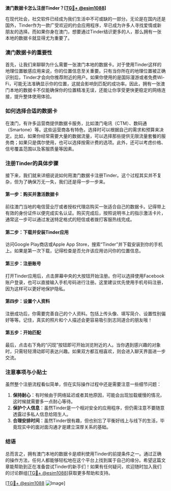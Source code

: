**澳门数据卡怎么注册Tinder？[[TG💪+ @esim1088](https://t.me/s/esim1088)]**

在现代社会，社交软件已经成为我们生活中不可或缺的一部分。无论是在国内还是国外，Tinder作为一款广受欢迎的约会应用程序，早已成为许多人寻找爱情或新朋友的选择。而如果你身在澳门，想要通过Tinder结识更多的人，那么拥有一张本地的数据卡就显得尤为重要了。

### 澳门数据卡的重要性

首先，让我们来聊聊为什么需要一张澳门本地的数据卡。对于使用Tinder这样的地理位置敏感应用来说，你的位置信息至关重要。只有当你所在的地理位置被正确识别后，Tinder才会向你推荐附近的用户。如果你使用的是国际漫游或者免费Wi-Fi，可能无法准确显示你的位置，这就会影响到匹配的成功率。因此，拥有一张澳门本地的数据卡不仅能确保你的位置精准无误，还能让你享受更快更稳定的网络连接，提升整体使用体验。

### 如何选择合适的数据卡

在澳门，有许多运营商提供数据卡服务，比如澳门电讯（CTM）、数码通（Smartone）等。这些运营商各有特色，选择时可以根据自己的需求和预算来决定。比如，如果你经常需要大量的数据流量，可以选择那些提供无限流量套餐的服务商；如果只是偶尔使用，也可以选择按需计费的选项。此外，还可以考虑价格、信号覆盖范围以及客服质量等因素。

### 注册Tinder的具体步骤

接下来，我们就来详细说说如何用澳门数据卡注册Tinder。这个过程其实并不复杂，但为了确保万无一失，我们还是得一步一步来。

#### 第一步：购买并激活数据卡
前往澳门当地的电信营业厅或者授权代理店购买一张适合自己的数据卡。记得带上有效的身份证件以便完成实名认证。购买完成后，按照说明书上的指示激活卡片，通常这一步可以通过发送特定格式的短信或者拨打客服热线完成。

#### 第二步：下载并安装Tinder应用
访问Google Play商店或Apple App Store，搜索“Tinder”并下载安装到你的手机上。如果是第一次下载，记得检查是否允许该应用访问你的位置信息。

#### 第三步：注册账号
打开Tinder应用后，点击屏幕中央的大按钮开始注册。你可以选择使用Facebook账户登录，也可以直接输入手机号码进行注册。这里建议优先使用手机号码注册，因为这样可以更好地保护隐私。

#### 第四步：设置个人资料
注册成功后，你需要完善自己的个人资料。包括上传头像、填写简介、设置性别偏好等等。记住，真实的照片和个人描述会更容易吸引到志同道合的朋友哦！

#### 第五步：开始匹配
最后，点击右下角的“闪现”按钮即可开始浏览附近的人。当你遇到感兴趣的对象时，只需轻轻滑动即可表达兴趣。如果双方都互相喜欢，则会进入聊天界面进一步交流。

### 注意事项与小贴士

虽然整个注册流程看似简单，但在实际操作过程中还是需要注意一些细节问题：

1. **保持耐心**：有时候由于网络延迟或者其他原因，可能会出现加载缓慢的情况，这时候就需要多一点耐心等待。
2. **保护个人信息**：虽然Tinder是一个相对安全的应用程序，但仍需注意不要随意透露过多私人信息给陌生人。
3. **合理安排时间**：虽然Tinder很有趣，但也别忘了平衡好线上与线下的生活，毕竟现实中的面对面沟通才是建立深厚关系的基础。

### 结语

总而言之，拥有澳门本地的数据卡是顺利使用Tinder的前提条件之一。通过正确的操作方法，任何人都能够轻松地在这个平台上找到属于自己的缘分。希望这篇文章能帮助到正在准备尝试Tinder的新手们！如果有任何疑问，欢迎随时加入我们的讨论群组[[TG💪+ @esim1088](https://t.me/s/esim1088)]获取更多帮助和支持。

[[TG💪+ @esim1088](https://t.me/s/esim1088) ![Image](https://i.postimg.cc/4NQfJmqS/Snipaste-2025-05-13-00-14-12.png)]